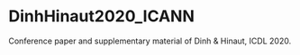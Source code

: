 # DinhHinaut2020_ICANN
Conference paper and supplementary material of Dinh &amp; Hinaut, ICDL 2020.
